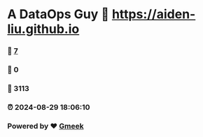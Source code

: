 # A DataOps Guy :link: https://aiden-liu.github.io 
### :page_facing_up: [7](https://aiden-liu.github.io/tag.html) 
### :speech_balloon: 0 
### :hibiscus: 3113 
### :alarm_clock: 2024-08-29 18:06:10 
### Powered by :heart: [Gmeek](https://github.com/Meekdai/Gmeek)
